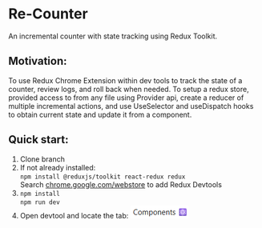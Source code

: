 # Re-Counter 

An incremental counter with state tracking using Redux Toolkit.

## Motivation: 
To use Redux Chrome Extension within dev tools to track the state of a counter, review logs, and roll back when needed. To setup a redux store, provided access to from any file using Provider api, create a reducer of multiple incremental actions, and use UseSelector and useDispatch hooks to obtain current state and update it from a component.

## Quick start:
1. Clone branch  
2. If not already installed:  
`npm install @reduxjs/toolkit react-redux redux`  
Search [chrome.google.com/webstore](chrome.google.com/webstore) to add Redux Devtools  
3. `npm install`  
`npm run dev`
4. Open devtool and locate the tab:  ![Redux component tab](./src/pics/reduxcomponentpic.png) 